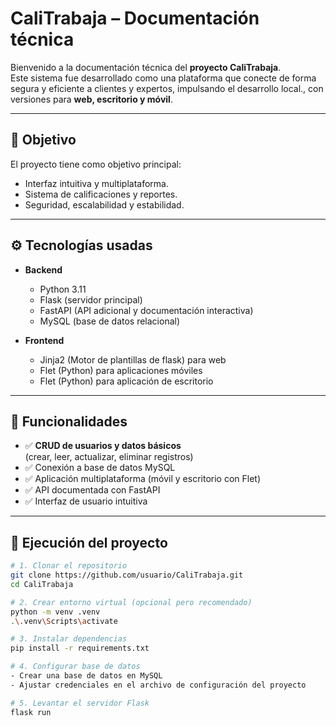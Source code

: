 #  CaliTrabaja – Documentación técnica


Bienvenido a la documentación técnica del **proyecto CaliTrabaja**.  
Este sistema fue desarrollado como una plataforma que conecte de forma segura y
eficiente a clientes y expertos, impulsando el desarrollo local., con versiones para **web, escritorio y móvil**.

---

## 🎯 Objetivo
El proyecto tiene como objetivo principal:
- Interfaz intuitiva y multiplataforma.
- Sistema de calificaciones y reportes.
- Seguridad, escalabilidad y estabilidad.


---

## ⚙️ Tecnologías usadas
- **Backend**
  - Python 3.11
  - Flask (servidor principal)
  - FastAPI (API adicional y documentación interactiva)
  - MySQL (base de datos relacional)

- **Frontend**
  - Jinja2 (Motor de plantillas de flask) para web 
  - Flet (Python) para aplicaciones móviles
  - Flet (Python) para aplicación de escritorio

---

## 🔑 Funcionalidades
- ✅ **CRUD de usuarios y datos básicos**  
  (crear, leer, actualizar, eliminar registros)
- ✅ Conexión a base de datos MySQL
- ✅ Aplicación multiplataforma (móvil y escritorio con Flet)
- ✅ API documentada con FastAPI
- ✅ Interfaz de usuario intuitiva

---

## 🚀 Ejecución del proyecto

```bash
# 1. Clonar el repositorio
git clone https://github.com/usuario/CaliTrabaja.git
cd CaliTrabaja

# 2. Crear entorno virtual (opcional pero recomendado)
python -m venv .venv
.\.venv\Scripts\activate

# 3. Instalar dependencias
pip install -r requirements.txt

# 4. Configurar base de datos
- Crear una base de datos en MySQL
- Ajustar credenciales en el archivo de configuración del proyecto

# 5. Levantar el servidor Flask
flask run
